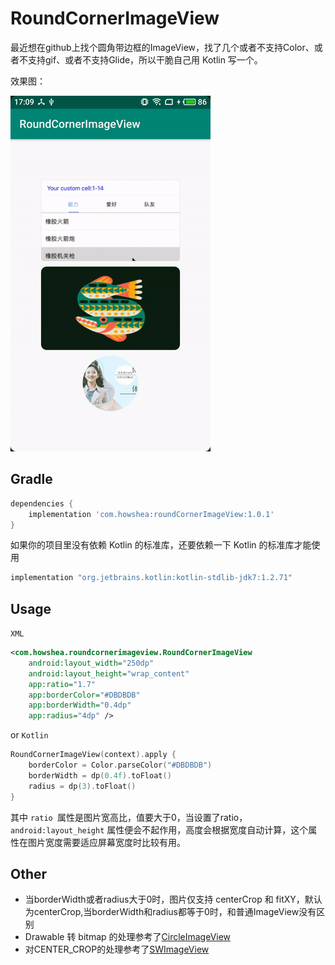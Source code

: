 # RoundCornerImageView

最近想在github上找个圆角带边框的ImageView，找了几个或者不支持Color、或者不支持gif、或者不支持Glide，所以干脆自己用 Kotlin 写一个。

效果图：

![](https://github.com/howshea/RoundCornerImageView/raw/master/gif/ezgif-3-b44cae533193.gif)

## Gradle


```groovy
dependencies {
    implementation 'com.howshea:roundCornerImageView:1.0.1'
}
```

如果你的项目里没有依赖 Kotlin 的标准库，还要依赖一下 Kotlin 的标准库才能使用

```groovy
implementation "org.jetbrains.kotlin:kotlin-stdlib-jdk7:1.2.71"
```

## Usage

`XML`

```xml
<com.howshea.roundcornerimageview.RoundCornerImageView
    android:layout_width="250dp"
    android:layout_height="wrap_content"
    app:ratio="1.7"
    app:borderColor="#DBDBDB"
    app:borderWidth="0.4dp"
    app:radius="4dp" />
```

or  `Kotlin`

```kotlin
RoundCornerImageView(context).apply {
    borderColor = Color.parseColor("#DBDBDB")
    borderWidth = dp(0.4f).toFloat()
    radius = dp(3).toFloat()
}
```

其中 `ratio `属性是图片宽高比，值要大于0，当设置了ratio，`android:layout_height` 属性便会不起作用，高度会根据宽度自动计算，这个属性在图片宽度需要适应屏幕宽度时比较有用。

## Other

- 当borderWidth或者radius大于0时，图片仅支持 centerCrop 和 fitXY，默认为centerCrop,当borderWidth和radius都等于0时，和普通ImageView没有区别
- Drawable 转 bitmap 的处理参考了[CircleImageView](https://github.com/hdodenhof/CircleImageView)
- 对CENTER_CROP的处理参考了[SWImageView](https://github.com/sw950729/SWImageView)